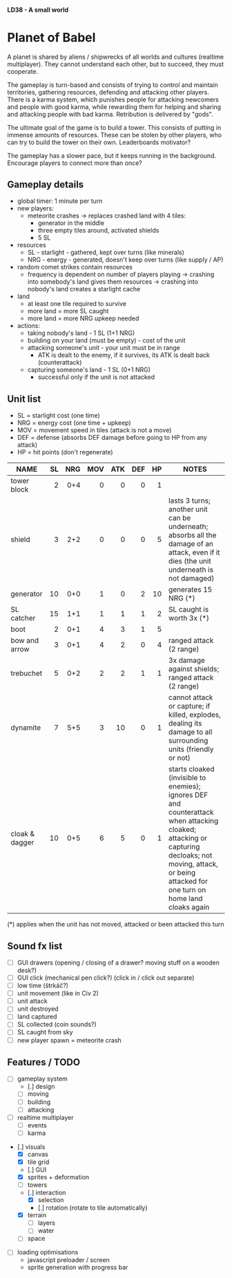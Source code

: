 #### LD38 - A small world ####

# Planet of Babel #

A planet is shared by aliens / shipwrecks of all worlds and cultures (realtime multiplayer). They cannot understand each other, but to succeed, they must cooperate.

The gameplay is turn-based and consists of trying to control and maintain territories, gathering resources, defending and attacking other players. There is a karma system, which punishes people for attacking newcomers and people with good karma, while rewarding them for helping and sharing and attacking people with bad karma. Retribution is delivered by "gods".

The ultimate goal of the game is to build a tower. This consists of putting in immense amounts of resources. These can be stolen by other players, who can try to build the tower on their own. Leaderboards motivator?

The gameplay has a slower pace, but it keeps running in the background. Encourage players to connect more than once?

## Gameplay details ##

 - global timer: 1 minute per turn
 - new players:
   - meteorite crashes -> replaces crashed land with 4 tiles:
     - generator in the middle
     - three empty tiles around, activated shields
     - 5 SL
 - resources
   - SL  - starlight - gathered, kept over turns (like minerals)
   - NRG - energy - generated, doesn't keep over turns (like supply / AP)
 - random comet strikes contain resources
   - frequency is dependent on number of players playing
   -> crashing into somebody's land gives them resources
   -> crashing into nobody's land creates a starlight cache
 - land
   - at least one tile required to survive
   - more land = more SL caught
   - more land = more NRG upkeep needed
 - actions:
   - taking nobody's land - 1 SL (1+1 NRG)
   - building on your land (must be empty) - cost of the unit
   - attacking someone's unit - your unit must be in range
     - ATK is dealt to the enemy, if it survives, its ATK is dealt back (counterattack)
   - capturing someone's land - 1 SL (0+1 NRG)
     - successful only if the unit is not attacked

## Unit list ##

 - SL = starlight cost (one time)
 - NRG = energy cost (one time + upkeep)
 - MOV = movement speed in tiles (attack is not a move)
 - DEF = defense (absorbs DEF damage before going to HP from any attack)
 - HP = hit points (don't regenerate)

| NAME          | SL | NRG | MOV | ATK | DEF | HP  | NOTES |
| ------------- | --:| ---:| ---:| ---:| ---:| ---:| ----- |
| tower block   | 2  | 0+4 | 0   | 0   | 0   | 1   |       |
| shield        | 3  | 2+2 | 0   | 0   | 0   | 5   | lasts 3 turns; another unit can be underneath; absorbs all the damage of an attack, even if it dies (the unit underneath is not damaged) |
| generator     | 10 | 0+0 | 1   | 0   | 2   | 10  | generates 15 NRG (*) |
| SL catcher    | 15 | 1+1 | 1   | 1   | 1   | 2   | SL caught is worth 3x (*) |
| boot          | 2  | 0+1 | 4   | 3   | 1   | 5   |       |
| bow and arrow | 3  | 0+1 | 4   | 2   | 0   | 4   | ranged attack (2 range) |
| trebuchet     | 5  | 0+2 | 2   | 2   | 1   | 1   | 3x damage against shields; ranged attack (2 range) |
| dynamite      | 7  | 5+5 | 3   | 10  | 0   | 1   | cannot attack or capture; if killed, explodes, dealing its damage to all surrounding units (friendly or not) |
| cloak & dagger| 10 | 0+5 | 6   | 5   | 0   | 1   | starts cloaked (invisible to enemies); ignores DEF and counterattack when attacking cloaked; attacking or capturing decloaks; not moving, attack, or being attacked for one turn on home land cloaks again

(*) applies when the unit has not moved, attacked or been attacked this turn

## Sound fx list ##

 - [ ] GUI drawers (opening / closing of a drawer? moving stuff on a wooden desk?)
 - [ ] GUI click (mechanical pen click?) (click in / click out separate)
 - [ ] low time (štrkáč?)
 - [ ] unit movement (like in Civ 2)
 - [ ] unit attack
 - [ ] unit destroyed
 - [ ] land captured
 - [ ] SL collected (coin sounds?)
 - [ ] SL caught from sky
 - [ ] new player spawn = meteorite crash

## Features / TODO ##

 - [ ] gameplay system
   - [.] design
   - [ ] moving
   - [ ] building
   - [ ] attacking
 - [ ] realtime multiplayer
   - [ ] events
   - [ ] karma
 - [.] visuals
   - [x] canvas
   - [x] tile grid
   - [.] GUI
   - [x] sprites + deformation
   - [ ] towers
   - [.] interaction
     - [x] selection
     - [.] rotation (rotate to tile automatically)
   - [x] terrain
     - [ ] layers
     - [ ] water
   - [ ] space
 - [ ] loading optimisations
   - javascript preloader / screen
   - sprite generation with progress bar
